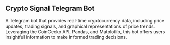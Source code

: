 ## Crypto Signal Telegram Bot

A Telegram bot that provides real-time cryptocurrency data, including price updates, trading signals, and graphical representations of price trends. Leveraging the CoinGecko API, Pandas, and Matplotlib, this bot offers users insightful information to make informed trading decisions.
